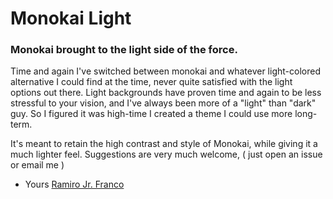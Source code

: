 # Monokai Light
### Monokai brought to the light side of the force.

Time and again I've switched between monokai and whatever light-colored alternative I could find at the time, never quite satisfied with the light options out there. Light backgrounds have proven time and again to be less stressful to your vision, and I've always been more of a "light" than "dark" guy. So I figured it was high-time I created a theme I could use more long-term.

It's meant to retain the high contrast and style of Monokai, while giving it a much lighter feel. Suggestions are very much welcome, ( just open an issue or email me )

- Yours
[Ramiro Jr. Franco](http://ramiro.mx)
